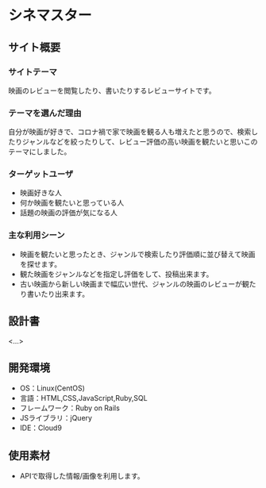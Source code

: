 # シネマスター
## サイト概要
### サイトテーマ
映画のレビューを閲覧したり、書いたりするレビューサイトです。

### テーマを選んだ理由
自分が映画が好きで、コロナ禍で家で映画を観る人も増えたと思うので、検索したりジャンルなどを絞ったりして、レビュー評価の高い映画を観たいと思いこのテーマにしました。

### ターゲットユーザ
- 映画好きな人
- 何か映画を観たいと思っている人
- 話題の映画の評価が気になる人

### 主な利用シーン
- 映画を観たいと思ったとき、ジャンルで検索したり評価順に並び替えて映画を探せます。
- 観た映画をジャンルなどを指定し評価をして、投稿出来ます。
- 古い映画から新しい映画まで幅広い世代、ジャンルの映画のレビューが観たり書いたり出来ます。

## 設計書
<...>

## 開発環境
- OS：Linux(CentOS)
- 言語：HTML,CSS,JavaScript,Ruby,SQL
- フレームワーク：Ruby on Rails
- JSライブラリ：jQuery
- IDE：Cloud9

## 使用素材
- APIで取得した情報/画像を利用します。